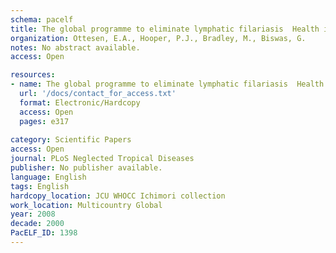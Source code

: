 ```yaml
---
schema: pacelf
title: The global programme to eliminate lymphatic filariasis  Health impact after 8 years
organization: Ottesen, E.A., Hooper, P.J., Bradley, M., Biswas, G.
notes: No abstract available.
access: Open

resources:
- name: The global programme to eliminate lymphatic filariasis  Health impact after 8 years
  url: '/docs/contact_for_access.txt'
  format: Electronic/Hardcopy
  access: Open
  pages: e317
 
category: Scientific Papers
access: Open
journal: PLoS Neglected Tropical Diseases
publisher: No publisher available. 
language: English 
tags: English 
hardcopy_location: JCU WHOCC Ichimori collection
work_location: Multicountry Global
year: 2008
decade: 2000
PacELF_ID: 1398
---
```

